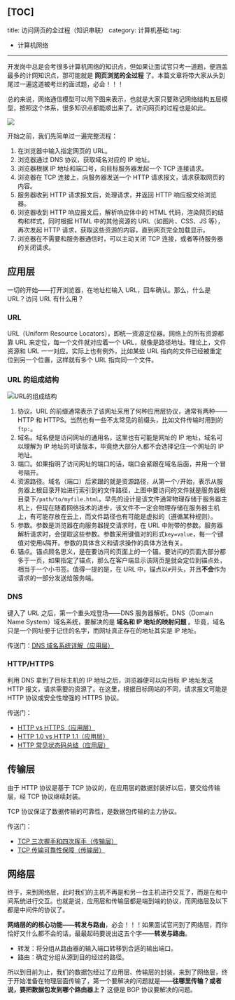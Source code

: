 [TOC]
---
title: 访问网页的全过程（知识串联）
category: 计算机基础
tag:
  - 计算机网络
---

开发岗中总是会考很多计算机网络的知识点，但如果让面试官只考一道题，便涵盖最多的计网知识点，那可能就是 **网页浏览的全过程** 了。本篇文章将带大家从头到尾过一遍这道被考烂的面试题，必会！！！

总的来说，网络通信模型可以用下图来表示，也就是大家只要熟记网络结构五层模型，按照这个体系，很多知识点都能顺出来了。访问网页的过程也是如此。

![](https://oss.javaguide.cn/github/javaguide/cs-basics/network/five-layers.png)

开始之前，我们先简单过一遍完整流程：

1. 在浏览器中输入指定网页的 URL。
2. 浏览器通过 DNS 协议，获取域名对应的 IP 地址。
3. 浏览器根据 IP 地址和端口号，向目标服务器发起一个 TCP 连接请求。
4. 浏览器在 TCP 连接上，向服务器发送一个 HTTP 请求报文，请求获取网页的内容。
5. 服务器收到 HTTP 请求报文后，处理请求，并返回 HTTP 响应报文给浏览器。
6. 浏览器收到 HTTP 响应报文后，解析响应体中的 HTML 代码，渲染网页的结构和样式，同时根据 HTML 中的其他资源的 URL（如图片、CSS、JS 等），再次发起 HTTP 请求，获取这些资源的内容，直到网页完全加载显示。
7. 浏览器在不需要和服务器通信时，可以主动关闭 TCP 连接，或者等待服务器的关闭请求。

## 应用层

一切的开始——打开浏览器，在地址栏输入 URL，回车确认。那么，什么是 URL？访问 URL 有什么用？

### URL

URL（Uniform Resource Locators），即统一资源定位器。网络上的所有资源都靠 URL 来定位，每一个文件就对应着一个 URL，就像是路径地址。理论上，文件资源和 URL 一一对应。实际上也有例外，比如某些 URL 指向的文件已经被重定位到另一个位置，这样就有多个 URL 指向同一个文件。

### URL 的组成结构

![URL的组成结构](https://oss.javaguide.cn/github/javaguide/cs-basics/network/URL-parts.png)

1. 协议。URL 的前缀通常表示了该网址采用了何种应用层协议，通常有两种——HTTP 和 HTTPS。当然也有一些不太常见的前缀头，比如文件传输时用到的`ftp:`。
2. 域名。域名便是访问网址的通用名，这里也有可能是网址的 IP 地址，域名可以理解为 IP 地址的可读版本，毕竟绝大部分人都不会选择记住一个网址的 IP 地址。
3. 端口。如果指明了访问网址的端口的话，端口会紧跟在域名后面，并用一个冒号隔开。
4. 资源路径。域名（端口）后紧跟的就是资源路径，从第一个`/`开始，表示从服务器上根目录开始进行索引到的文件路径，上图中要访问的文件就是服务器根目录下`/path/to/myfile.html`。早先的设计是该文件通常物理存储于服务器主机上，但现在随着网络技术的进步，该文件不一定会物理存储在服务器主机上，有可能存放在云上，而文件路径也有可能是虚拟的（遵循某种规则）。
5. 参数。参数是浏览器在向服务器提交请求时，在 URL 中附带的参数。服务器解析请求时，会提取这些参数。参数采用键值对的形式`key=value`，每一个键值对使用`&`隔开。参数的具体含义和请求操作的具体方法有关。
6. 锚点。锚点顾名思义，是在要访问的页面上的一个锚。要访问的页面大部分都多于一页，如果指定了锚点，那么在客户端显示该网页是就会定位到锚点处，相当于一个小书签。值得一提的是，在 URL 中，锚点以`#`开头，并且**不会**作为请求的一部分发送给服务端。

### DNS

键入了 URL 之后，第一个重头戏登场——DNS 服务器解析。DNS（Domain Name System）域名系统，要解决的是 **域名和 IP 地址的映射问题** 。毕竟，域名只是一个网址便于记住的名字，而网址真正存在的地址其实是 IP 地址。

传送门：[DNS 域名系统详解（应用层）](https://javaguide.cn/cs-basics/network/dns.html)

### HTTP/HTTPS

利用 DNS 拿到了目标主机的 IP 地址之后，浏览器便可以向目标 IP 地址发送 HTTP 报文，请求需要的资源了。在这里，根据目标网站的不同，请求报文可能是 HTTP 协议或安全性增强的 HTTPS 协议。

传送门：

- [HTTP vs HTTPS（应用层）](https://javaguide.cn/cs-basics/network/http-vs-https.html)
- [HTTP 1.0 vs HTTP 1.1（应用层）](https://javaguide.cn/cs-basics/network/http1.0-vs-http1.1.html)
- [HTTP 常见状态码总结（应用层）](https://javaguide.cn/cs-basics/network/http-status-codes.html)

## 传输层

由于 HTTP 协议是基于 TCP 协议的，在应用层的数据封装好以后，要交给传输层，经 TCP 协议继续封装。

TCP 协议保证了数据传输的可靠性，是数据包传输的主力协议。

传送门：

- [TCP 三次握手和四次挥手（传输层）](https://javaguide.cn/cs-basics/network/tcp-connection-and-disconnection.html)
- [TCP 传输可靠性保障（传输层）](https://javaguide.cn/cs-basics/network/tcp-reliability-guarantee.html)

## 网络层

终于，来到网络层，此时我们的主机不再是和另一台主机进行交互了，而是在和中间系统进行交互。也就是说，应用层和传输层都是端到端的协议，而网络层及以下都是中间件的协议了。

**网络层的的核心功能——转发与路由**，必会！！！如果面试官问到了网络层，而你恰好又什么都不会的话，最最起码要说出这五个字——**转发与路由**。

- 转发：将分组从路由器的输入端口转移到合适的输出端口。
- 路由：确定分组从源到目的经过的路径。

所以到目前为止，我们的数据包经过了应用层、传输层的封装，来到了网络层，终于开始准备在物理层面传输了，第一个要解决的问题就是——**往哪里传输？或者说，要把数据包发到哪个路由器上？** 这便是 BGP 协议要解决的问题。

